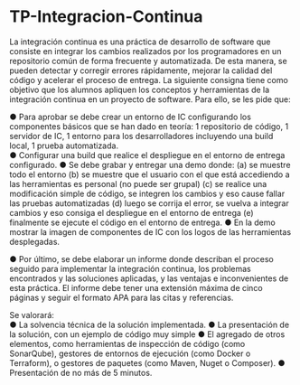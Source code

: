# TP-Integracion-Continua
La integración continua es una práctica de desarrollo de software que consiste en integrar los 
cambios  realizados  por  los  programadores  en  un  repositorio  común  de  forma  frecuente  y 
automatizada. De esta manera, se pueden detectar y corregir errores rápidamente, mejorar la 
calidad del código y acelerar el proceso de entrega. La siguiente consigna tiene como objetivo 
que  los  alumnos  apliquen  los  conceptos  y  herramientas  de  la  integración  continua  en  un 
proyecto de software. Para ello, se les pide que: 

●  Para  aprobar  se  debe  crear  un  entorno  de  IC  configurando  los componentes básicos 
que se han dado en teoría: 1 repositorio de código, 1 servidor de IC, 1 entorno para los 
desarrolladores incluyendo una build local, 1 prueba automatizada.  
●  Configurar una build que realice el despliegue en el entorno de entrega configurado. 
●  Se  debe  grabar  y  entregar  una  demo  donde:  (a)  se  muestre  todo  el  entorno  (b)  se 
muestre que el usuario con el que está accediendo a las herramientas es personal (no 
puede  ser  grupal)  (c)  se  realice  una  modificación  simple  de  código,  se  integren  los 
cambios  y  eso  cause  fallar  las  pruebas  automatizadas  (d)  luego se corrija el error, se 
vuelva  a  integrar  cambios  y  eso  consiga  el  despliegue  en  el  entorno  de  entrega  (e) 
finalmente se ejecute el código en el entorno de entrega. 
●  En la demo mostrar la imagen de componentes de IC con los logos de las herramientas 
desplegadas. 
 
●  Por  último,  se  debe  elaborar  un  informe  donde  describan  el  proceso  seguido  para 
implementar  la  integración  continua,  los  problemas  encontrados  y  las  soluciones 
aplicadas,  y  las ventajas e inconvenientes de esta práctica. El informe debe tener una 
extensión máxima de cinco páginas y seguir el formato APA para las citas y referencias. 
 
Se valorará:  
●  La solvencia técnica de la solución implementada. 
●  La presentación de la solución, con un ejemplo de código muy simple 
●  El  agregado  de  otros  elementos,  como  herramientas  de  inspección  de  código (como 
SonarQube), gestores de entornos de ejecución (como Docker o Terraform), o gestores 
de paquetes (como Maven, Nuget o Composer). 
●  Presentación de no más de 5 minutos. 
